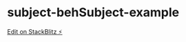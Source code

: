 # subject-behSubject-example

[Edit on StackBlitz ⚡️](https://stackblitz.com/edit/angular13-subject-rxjs)